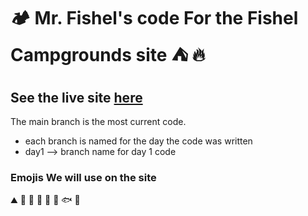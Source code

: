 # 🏕️ Mr. Fishel's code For the Fishel Campgrounds site ⛺ 🔥


## See the live site [here](https://hse-wdd.github.io/fishel-campgrounds/)
 
The main branch is the most current code.
* each branch is named for the day the code was written
* day1 --> branch name for day 1 code


### Emojis We will use on the site
⛰️
👕
💩
🚓
🏐
🚸
🐟
📱
